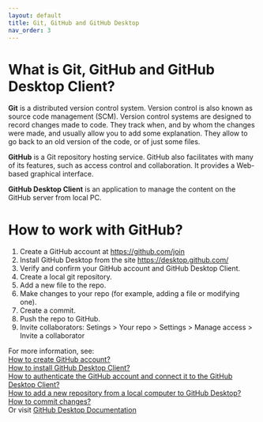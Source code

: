 ```yaml
---
layout: default
title: Git, GitHub and GitHub Desktop
nav_order: 3
---
```





# What is Git, GitHub and GitHub Desktop Client?
**Git** is a distributed version control system. Version control is also known as source code management (SCM). Version control systems are designed to record changes made to code. They track when, and by whom the changes were made, and usually allow you to add some explanation. They allow to go back to an old version of the code, or of just some files.  

**GitHub** is a Git repository hosting service. GitHub also facilitates with many of its features, such as access control and collaboration. It provides a Web-based graphical interface.  

**GitHub Desktop Client** is an application to manage the content on the GitHub server from local PC.


# How to work with GitHub?
1. Create a GitHub account at https://github.com/join
2. Install GitHub Desktop from the site https://desktop.github.com/
3. Verify and confirm your GitHub account and GitHub Desktop Client.
4. Create a local git repository.
5. Add a new file to the repo.
6. Make changes to your repo (for example, adding a file or modifying one).
7. Create a commit.
8. Push the repo to GitHub.
9. Invite collaborators: Setings > Your repo > Settings > Manage access > Invite a collaborator

For more information, see:  
[How to create GitHub account?](./github_account.md)  
[How to install GitHub Desktop Client?](./github_desktop_client.md/)  
[How to authenticate the GitHub account and connect it to the GitHub Desktop Client?](./authentication_github_account.md)  
[How to add a new repository from a local computer to GitHub Desktop?](./creating_repository.md)  
[How to commit changes?](./commit.md)  
Or visit [GitHub Desktop Documentation](https://docs.github.com/en/desktop)